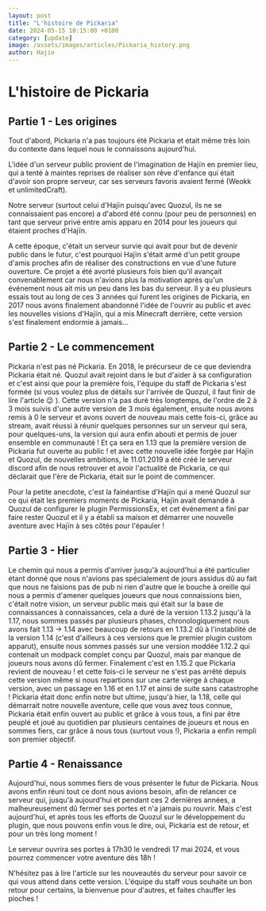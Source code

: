 ```yaml
---
layout: post
title: "L'histoire de Pickaria"
date: 2024-05-15 10:15:00 +0100
category: [update]
image: /assets/images/articles/Pickaria_history.png
author: Hajin
---
```


# L'histoire de Pickaria

## Partie 1 - Les origines

Tout d'abord, Pickaria n'a pas toujours été Pickaria et était même très loin du contexte dans lequel nous le connaissons aujourd'hui.

L'idée d'un serveur public provient de l'imagination de Hajïn en premier lieu, qui a tenté à maintes reprises de réaliser son rêve d'enfance qui était d'avoir son propre serveur, car ses serveurs favoris avaient fermé (Weokk et unlimitedCraft).

Notre serveur (surtout celui d'Hajïn puisqu'avec Quozul, ils ne se connaissaient pas encore) a d'abord été connu (pour peu de personnes) en tant que serveur privé entre amis apparu en 2014 pour les joueurs qui étaient proches d'Hajïn.

A cette époque, c'était un serveur survie qui avait pour but de devenir public dans le futur, c'est pourquoi Hajïn s'était armé d'un petit groupe d'amis proches afin de réaliser des constructions en vue d'une future ouverture. Ce projet a été avorté plusieurs fois bien qu'il avançait convenablement car nous n'avions plus la motivation après qu'un événement nous ait mis un peu dans les bas du serveur. Il y a eu plusieurs essais tout au long de ces 3 années qui furent les origines de Pickaria, en 2017 nous avons finalement abandonné l'idée de l'ouvrir au public et avec les nouvelles visions d'Hajïn, qui a mis Minecraft derrière, cette version s'est finalement endormie à jamais...


## Partie 2 - Le commencement

Pickaria n'est pas né Pickaria. En 2018, le précurseur de ce que deviendra Pickaria était né. Quozul avait rejoint dans le but d'aider à sa configuration et c'est ainsi que pour la première fois, l'équipe du staff de Pickaria s'est formée (si vous voulez plus de détails sur l'arrivée de Quozul, il faut finir de lire l'article :wink: ). Cette version n'a pas duré très longtemps, de l'ordre de 2 à 3 mois suivis d'une autre version de 3 mois également, ensuite nous avons remis à 0 le serveur et avons ouvert de nouveau mais cette fois-ci, grâce au stream, avait réussi à réunir quelques personnes sur un serveur qui sera, pour quelques-uns, la version qui aura enfin abouti et permis de jouer ensemble en communauté ! Et ça sera en 1.13 que la première version de Pickaria fut ouverte au public ! et avec cette nouvelle idée forgée par Hajïn et Quozul, de nouvelles ambitions, le 11.01.2019 a été créé le serveur discord afin de nous retrouver et avoir l'actualité de Pickaria, ce qui déclarait que l'ère de Pickaria, était sur le point de commencer.


Pour la petite anecdote, c'est la fainéantise d'Hajïn qui a mené Quozul sur ce qui était les premiers moments de Pickaria, Hajïn avait demandé à Quozul de configurer le plugin PermissionsEx, et cet événement a fini par faire rester Quozul et il y a établi sa maison et démarrer une nouvelle aventure avec Hajïn à ses côtés pour l'épauler !


## Partie 3 - Hier

Le chemin qui nous a permis d'arriver jusqu'à aujourd'hui a été particulier étant donné que nous n'avions pas spécialement de jours assidus dû au fait que nous ne faisions pas de pub ni rien d'autre que le bouche à oreille qui nous a permis d'amener quelques joueurs que nous connaissions bien, c'était notre vision, un serveur public mais qui était sur la base de connaissances à connaissances, cela a duré de la version 1.13.2 jusqu'à la 1.17, nous sommes passés par plusieurs phases, chronologiquement nous avons fait 1.13 -> 1.14 avec beaucoup de retours en 1.13.2 dû à l'instabilité de la version 1.14 (c'est d'ailleurs à ces versions que le premier plugin custom apparut), ensuite nous sommes passés sur une version moddée 1.12.2 qui contenait un modpack complet conçu par Quozul, mais par manque de joueurs nous avons dû fermer. Finalement c'est en 1.15.2 que Pickaria revient de nouveau ! et cette fois-ci le serveur ne s'est pas arrêté depuis cette version même si nous repartions sur une carte vierge à chaque version, avec un passage en 1.16 et en 1.17 et ainsi de suite sans catastrophe ! Pickaria était donc enfin notre but ultime, jusqu'à hier, la 1.18, celle qui démarrait notre nouvelle aventure, celle que vous avez tous connue, Pickaria était enfin ouvert au public et grâce à vous tous, a fini par être peuplé et joué au quotidien par plusieurs centaines de joueurs et nous en sommes fiers, car grâce à nous tous (surtout vous !), Pickaria a enfin rempli son premier objectif.

## Partie 4 - Renaissance

Aujourd'hui, nous sommes fiers de vous présenter le futur de Pickaria. Nous avons enfin réuni tout ce dont nous avions besoin, afin de relancer ce serveur qui, jusqu'à aujourd'hui et pendant ces 2 dernières années, a malheureusement dû fermer ses portes et n'a jamais pu rouvrir. Mais c'est aujourd'hui, et après tous les efforts de Quozul sur le développement du plugin, que nous pouvons enfin vous le dire, oui, Pickaria est de retour, et pour un très long moment !

Le serveur ouvrira ses portes à 17h30 le vendredi 17 mai 2024, et vous pourrez commencer votre aventure dès 18h !

N'hésitez pas à lire l'article sur les nouveautés du serveur pour savoir ce qui vous attend dans cette version. L'équipe du staff vous souhaite un bon retour pour certains, la bienvenue pour d'autres, et faites chauffer les pioches !
